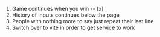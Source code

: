 1. Game continues when you win -- [x]
2. History of inputs continues below the page
3. People with nothing more to say just repeat their last line
4. Switch over to vite in order to get service to work
